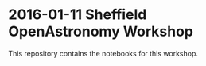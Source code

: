 # 2016-01-11 Sheffield OpenAstronomy Workshop

This repository contains the notebooks for this workshop.
